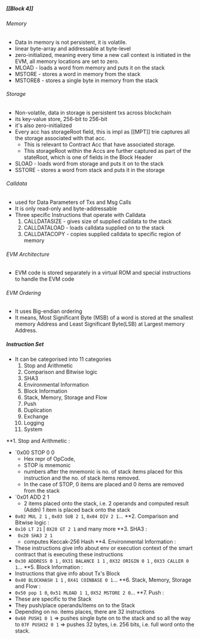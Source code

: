 ##### [[Block 4]]
###### Memory
- Data in memory is not persistent, it is volatile.
- linear byte-array and addressable at byte-level
- zero-initialized, meaning every time a new call context is initiated in the EVM, all memory locations are set to zero.
- MLOAD - loads a word from memory and puts it on the stack 
- MSTORE - stores a word in memory from the stack
- MSTORE8 - stores a single byte in memory from the stack
###### Storage
- Non-volatile, data in storage is persistent txs across blockchain
- its key-value store, 256-bit to 256-bit
- it's also zero-initialized
- Every acc has storageRoot field, this is impl as [[MPT]] trie captures all the storage associated with that acc. 
	- This is relevant to Contract Acc that have associated storage.
	- This storageRoot within the Accs are further captured as part of the stateRoot, which is one of fields in the Block Header
- SLOAD - loads word from storage and puts it on to the stack
- SSTORE - stores a word from stack and puts it in the storage
###### Calldata
- used for Data Parameters of Txs and Msg Calls
- It is only read-only and byte-addressable
- Three specific Instructions that operate with Calldata
	1. CALLDATASIZE - gives size of supplied calldata to the stack
	2. CALLDATALOAD - loads calldata supplied on to the stack
	3. CALLDATACOPY - copies supplied calldata to specific region of memory

###### EVM Architecture
- EVM code is stored separately in a virtual ROM and special instructions to handle the EVM code
###### EVM Ordering
- It uses Big-endian ordering
- It means, Most Significant Byte (MSB) of a word is stored at the smallest memory Address and Least Significant Byte(LSB) at Largest memory Address.
##### Instruction Set
- It can be categorised into 11 categories
	1. Stop and Arithmetic
	2. Comparison and Bitwise logic
	3. SHA3
	4. Environmental Information
	5. Block Information
	6. Stack, Memory, Storage and Flow
	7. Push
	8. Duplication
	9. Exchange
	10. Logging
	11. System
	
**1. Stop and Arithmetic : 
- `0x00 STOP 0 0
	-  Hex repr of OpCode, 
	-  STOP is mnemonic
	- numbers after the mnemonic is no. of stack items placed for this instruction and the no. of stack items removed.
	- In the case of STOP, 0 items are placed and 0 items are removed from the stack
- `0x01 ADD 2 1
	- 2 items placed onto the stack, i.e. 2 operands and computed result (Addn) 1 item is placed back onto the stack
- `0x02 MUL 2 1` , `0x03 SUB 2 1`, `0x04 DIV 2 1`...
**2. Comparison and Bitwise logic : 
- `0x10 LT 21` | `0X20 GT 2 1` and many more
**3. SHA3 : 
- ` 0x20 SHA3 2 1`
	- computes Keccak-256 Hash
**4. Environmental Information : 
- These instructions give info about env or execution context of the smart contract that is executing these instructions
- `0x30 ADDRESS 0 1` , `0X31 BALANCE 1 1` , `0X32 ORIGIN 0 1` , `0X33 CALLER 0 1`...
**5. Block Information : 
- Instructions that give info about Tx's Block
- `0x40 BLOCKHASH 1 1` , `0X41 COINBASE 0 1`...
**6. Stack, Memory, Storage and Flow : 
- `0x50 pop 1 0`, `0x51 MLOAD 1 1`, `0X52 MSTORE 2 0`...
**7. Push : 
- These are specific to the Stack
- They push/place operands/items on to the Stack
- Depending on no. items places, there are 32 instructions
- `0x60 PUSH1 0 1` => pushes single byte on to the stack and so all the way to `07F PUSH32 0 1` => pushes 32 bytes, i.e. 256 bits, i.e. full word onto the stack.
